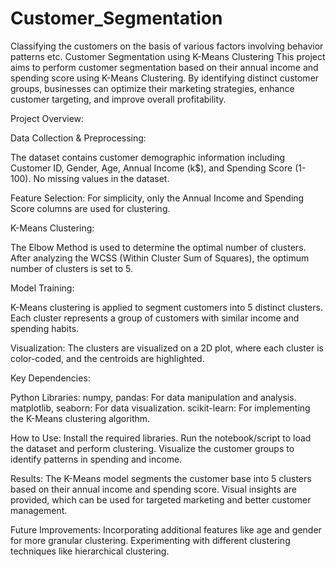 # Customer_Segmentation
Classifying the customers on the basis of various factors involving behavior patterns etc.
Customer Segmentation using K-Means Clustering This project aims to perform customer segmentation based on their annual income and spending score using K-Means Clustering. By identifying distinct customer groups, businesses can optimize their marketing strategies, enhance customer targeting, and improve overall profitability.

Project Overview:

Data Collection & Preprocessing:

The dataset contains customer demographic information including Customer ID, Gender, Age, Annual Income (k$), and Spending Score (1-100). No missing values in the dataset.

Feature Selection: For simplicity, only the Annual Income and Spending Score columns are used for clustering.

K-Means Clustering:

The Elbow Method is used to determine the optimal number of clusters. After analyzing the WCSS (Within Cluster Sum of Squares), the optimum number of clusters is set to 5.

Model Training:

K-Means clustering is applied to segment customers into 5 distinct clusters. Each cluster represents a group of customers with similar income and spending habits.

Visualization: The clusters are visualized on a 2D plot, where each cluster is color-coded, and the centroids are highlighted.

Key Dependencies:

Python Libraries: numpy, pandas: For data manipulation and analysis. matplotlib, seaborn: For data visualization. scikit-learn: For implementing the K-Means clustering algorithm.

How to Use: Install the required libraries. Run the notebook/script to load the dataset and perform clustering. Visualize the customer groups to identify patterns in spending and income.

Results: The K-Means model segments the customer base into 5 clusters based on their annual income and spending score. Visual insights are provided, which can be used for targeted marketing and better customer management.

Future Improvements: Incorporating additional features like age and gender for more granular clustering. Experimenting with different clustering techniques like hierarchical clustering.
